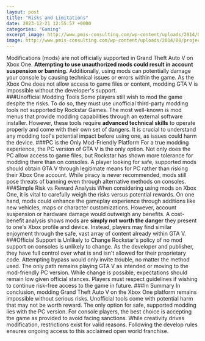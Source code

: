 ```yaml
---
layout: post
title: "Risks and Limitations"
date: 2023-12-21 12:55:57 +0000
categories: "Gaming"
excerpt_image: http://www.pmis-consulting.com/wp-content/uploads/2014/08/project-risk-management-process.jpg
image: http://www.pmis-consulting.com/wp-content/uploads/2014/08/project-risk-management-process.jpg
---
```


Modifications (mods) are not officially supported in Grand Theft Auto V on Xbox One. **Attempting to use unauthorized mods could result in account suspension or banning.** Additionally, using mods can potentially damage your console by causing technical issues or errors within the game. As the Xbox One does not allow access to game files or content, modding GTA V is impossible without the developer's support.  
###Unofficial Modding Tools
Some players still wish to mod the game despite the risks. To do so, they must use unofficial third-party modding tools not supported by Rockstar Games. The most well-known is mod menus that provide modding capabilities through an external software installer. However, these tools require **advanced technical skills** to operate properly and come with their own set of dangers. It is crucial to understand any modding tool's potential impact before using one, as issues could harm the device.
###PC is the Only Mod-Friendly Platform 
For a true modding experience, the PC version of GTA V is the only option. Not only does the PC allow access to game files, but Rockstar has shown more tolerance for modding there than on consoles. A player looking for safe, supported mods should obtain GTA V through legitimate means for PC rather than risking their Xbox One account. While piracy is never recommended, mods still pose threats of banning even through alternative methods on consoles.  
###Simple Risk vs Reward Analysis
When considering using mods on Xbox One, it is vital to carefully weigh the risks versus potential rewards. On one hand, mods could enhance the gameplay experience through additions like new vehicles, maps or character customizations. However, account suspension or hardware damage would outweigh any benefits. A cost-benefit analysis shows mods are **simply not worth the danger** they present to one's Xbox profile and device. Instead, players may find similar enjoyment through the safe, vast array of content already within GTA V.
###Official Support is Unlikely to Change
Rockstar's policy of no mod support on consoles is unlikely to change. As the developer and publisher, they have full control over what is and isn't allowed for their proprietary code. Attempting bypass would only invite trouble, no matter the method used. The only path remains playing GTA V as intended or moving to the mod-friendly PC version. While change is possible, expectations should remain low given official stances. Players must respect guidelines if wishing to continue risk-free access to the game in future.
###In Summary 
In conclusion, modding Grand Theft Auto V on the Xbox One platform remains impossible without serious risks. Unofficial tools come with potential harm that may not be worth reward. The only option for safe, supported modding lies with the PC version. For console players, the best choice is accepting the game as provided to avoid facing sanctions. While creativity drives modification, restrictions exist for valid reasons. Following the develop rules ensures ongoing access to this acclaimed open world franchise.